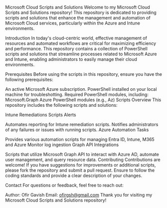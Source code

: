Microsoft Cloud Scripts and Solutions
Welcome to my Microsoft Cloud Scripts and Solutions repository! This repository is dedicated to providing scripts and solutions that enhance the management and automation of Microsoft Cloud services, particularly within the Azure and Intune environments.

Introduction
In today's cloud-centric world, effective management of resources and automated workflows are critical for maximizing efficiency and performance. This repository contains a collection of PowerShell scripts and solutions that streamline processes related to Microsoft Azure and Intune, enabling administrators to easily manage their cloud environments.

Prerequisites
Before using the scripts in this repository, ensure you have the following prerequisites:

An active Microsoft Azure subscription.
PowerShell installed on your local machine for troubleshotting.
Required PowerShell modules, including:
Microsoft.Graph
Azure PowerShell modules (e.g., Az)
Scripts Overview
This repository includes the following scripts and solutions:

Intune Remediations Scripts Alerts

Automates reporting for Intune remediation scripts.
Notifies administrators of any failures or issues with running scripts.
Azure Automation Tasks

Provides various automation scripts for managing Entra ID, Intune, M365 and Azure Monitor log ingestion
Graph API Integrations

Scripts that utilize Microsoft Graph API to interact with Azure AD, automate user management, and query resource data.
Contributing Contributions are welcome! If you have suggestions for improvements or additional scripts, please fork the repository and submit a pull request. Ensure to follow the coding standards and provide a clear description of your changes.

Contact For questions or feedback, feel free to reach out:

Author: Ofir Gavish Email: ofirgsh@gmail.com Thank you for visiting my Microsoft Cloud Scripts and Solutions repository!
